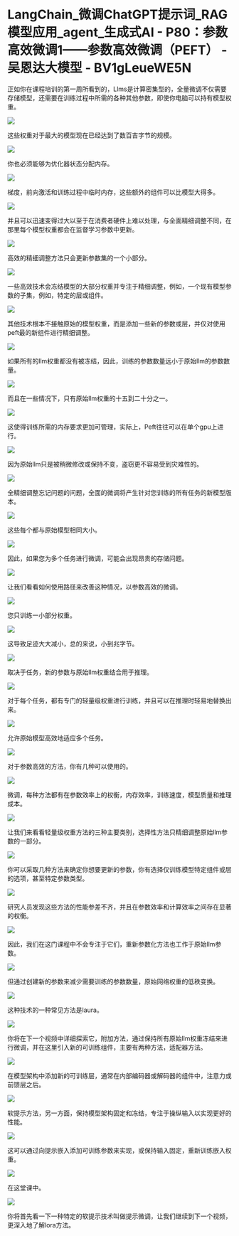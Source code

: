 # LangChain_微调ChatGPT提示词_RAG模型应用_agent_生成式AI - P80：参数高效微调1——参数高效微调（PEFT） - 吴恩达大模型 - BV1gLeueWE5N

正如你在课程培训的第一周所看到的，Llms是计算密集型的，全量微调不仅需要存储模型，还需要在训练过程中所需的各种其他参数，即使你电脑可以持有模型权重。



![](img/44f3e8181ebd0d1c2a8ea35090f71c2f_1.png)

这些权重对于最大的模型现在已经达到了数百吉字节的规模。

![](img/44f3e8181ebd0d1c2a8ea35090f71c2f_3.png)

你也必须能够为优化器状态分配内存。

![](img/44f3e8181ebd0d1c2a8ea35090f71c2f_5.png)

梯度，前向激活和训练过程中临时内存，这些额外的组件可以比模型大得多。

![](img/44f3e8181ebd0d1c2a8ea35090f71c2f_7.png)

并且可以迅速变得过大以至于在消费者硬件上难以处理，与全面精细调整不同，在那里每个模型权重都会在监督学习参数中更新。



![](img/44f3e8181ebd0d1c2a8ea35090f71c2f_9.png)

高效的精细调整方法只会更新参数集的一个小部分。

![](img/44f3e8181ebd0d1c2a8ea35090f71c2f_11.png)

一些高效技术会冻结模型的大部分权重并专注于精细调整，例如，一个现有模型参数的子集，例如，特定的层或组件。



![](img/44f3e8181ebd0d1c2a8ea35090f71c2f_13.png)

其他技术根本不接触原始的模型权重，而是添加一些新的参数或层，并仅对使用peft最的新组件进行精细调整。



![](img/44f3e8181ebd0d1c2a8ea35090f71c2f_15.png)

如果所有的llm权重都没有被冻结，因此，训练的参数数量远小于原始llm的参数数量。

![](img/44f3e8181ebd0d1c2a8ea35090f71c2f_17.png)

而且在一些情况下，只有原始llm权重的十五到二十分之一。

![](img/44f3e8181ebd0d1c2a8ea35090f71c2f_19.png)

这使得训练所需的内存要求更加可管理，实际上，Peft往往可以在单个gpu上进行。

![](img/44f3e8181ebd0d1c2a8ea35090f71c2f_21.png)

因为原始llm只是被稍微修改或保持不变，盗窃更不容易受到灾难性的。

![](img/44f3e8181ebd0d1c2a8ea35090f71c2f_23.png)

全精细调整忘记问题的问题，全面的微调将产生针对您训练的所有任务的新模型版本。

![](img/44f3e8181ebd0d1c2a8ea35090f71c2f_25.png)

这些每个都与原始模型相同大小。

![](img/44f3e8181ebd0d1c2a8ea35090f71c2f_27.png)

因此，如果您为多个任务进行微调，可能会出现昂贵的存储问题。

![](img/44f3e8181ebd0d1c2a8ea35090f71c2f_29.png)

让我们看看如何使用路径来改善这种情况，以参数高效的微调。

![](img/44f3e8181ebd0d1c2a8ea35090f71c2f_31.png)

您只训练一小部分权重。

![](img/44f3e8181ebd0d1c2a8ea35090f71c2f_33.png)

这导致足迹大大减小，总的来说，小到兆字节。

![](img/44f3e8181ebd0d1c2a8ea35090f71c2f_35.png)

取决于任务，新的参数与原始llm权重结合用于推理。

![](img/44f3e8181ebd0d1c2a8ea35090f71c2f_37.png)

对于每个任务，都有专门的轻量级权重进行训练，并且可以在推理时轻易地替换出来。

![](img/44f3e8181ebd0d1c2a8ea35090f71c2f_39.png)

允许原始模型高效地适应多个任务。

![](img/44f3e8181ebd0d1c2a8ea35090f71c2f_41.png)

对于参数高效的方法，你有几种可以使用的。

![](img/44f3e8181ebd0d1c2a8ea35090f71c2f_43.png)

微调，每种方法都有在参数效率上的权衡，内存效率，训练速度，模型质量和推理成本。

![](img/44f3e8181ebd0d1c2a8ea35090f71c2f_45.png)

让我们来看看轻量级权重方法的三种主要类别，选择性方法只精细调整原始llm参数的一部分。

![](img/44f3e8181ebd0d1c2a8ea35090f71c2f_47.png)

你可以采取几种方法来确定你想要更新的参数，你有选择仅训练模型特定组件或层的选项，甚至特定参数类型。

![](img/44f3e8181ebd0d1c2a8ea35090f71c2f_49.png)

研究人员发现这些方法的性能参差不齐，并且在参数效率和计算效率之间存在显著的权衡。

![](img/44f3e8181ebd0d1c2a8ea35090f71c2f_51.png)

因此，我们在这门课程中不会专注于它们，重新参数化方法也工作于原始llm参数。

![](img/44f3e8181ebd0d1c2a8ea35090f71c2f_53.png)

但通过创建新的参数来减少需要训练的参数数量，原始网络权重的低秩变换。

![](img/44f3e8181ebd0d1c2a8ea35090f71c2f_55.png)

这种技术的一种常见方法是laura。

![](img/44f3e8181ebd0d1c2a8ea35090f71c2f_57.png)

你将在下一个视频中详细探索它，附加方法，通过保持所有原始llm权重冻结来进行微调，并在这里引入新的可训练组件，主要有两种方法，适配器方法。



![](img/44f3e8181ebd0d1c2a8ea35090f71c2f_59.png)

在模型架构中添加新的可训练层，通常在内部编码器或解码器的组件中，注意力或前馈层之后。

![](img/44f3e8181ebd0d1c2a8ea35090f71c2f_61.png)

软提示方法，另一方面，保持模型架构固定和冻结，专注于操纵输入以实现更好的性能。

![](img/44f3e8181ebd0d1c2a8ea35090f71c2f_63.png)

这可以通过向提示嵌入添加可训练参数来实现，或保持输入固定，重新训练嵌入权重。

![](img/44f3e8181ebd0d1c2a8ea35090f71c2f_65.png)

在这堂课中。

![](img/44f3e8181ebd0d1c2a8ea35090f71c2f_67.png)

你将首先看一下一种特定的软提示技术叫做提示微调，让我们继续到下一个视频，更深入地了解lora方法。